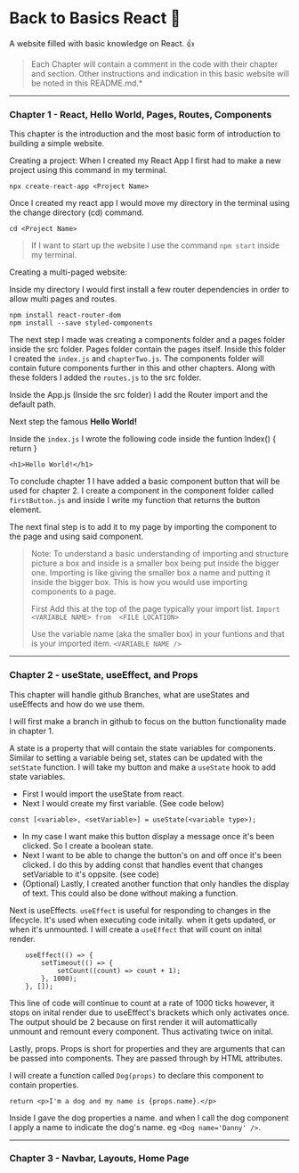 # Back to Basics React :book:
 
A website filled with basic knowledge on React. :+1:

> Each Chapter will contain a comment in the code with their chapter and section. Other instructions and indication in this basic website will be noted in this README.md.*

---
### Chapter 1 - React, Hello World, Pages, Routes, Components

This chapter is the introduction and the most basic form of introduction to building a simple website.

Creating a project:
When I created my React App I first had to make a new project using this command in my terminal.

```
npx create-react-app <Project Name>
```

Once I created my react app I would move my directory in the terminal using the change directory (cd) command.
```
cd <Project Name>
```

> If I want to start up the website I use the command `npm start` inside my terminal.

Creating a multi-paged website:

Inside my directory I would first install a few router dependencies in order to allow multi pages and routes.
```
npm install react-router-dom
npm install --save styled-components
```

The next step I made was creating a components folder and a pages folder inside the src folder.
Pages folder contain the pages itself. Inside this folder I created the `index.js` and `chapterTwo.js`.
The components folder will contain future components further in this and other chapters.
Along with these folders I added the `routes.js` to the src folder.

Inside the App.js (Inside the src folder) I add the Router import and the default path. 

Next step the famous **Hello World!**

Inside the `index.js` I wrote the following code inside the funtion Index() { return }
```
<h1>Hello World!</h1>
```

To conclude chapter 1 I have added a basic component button that will be used for chapter 2.
I create a component in the component folder called `firstButton.js` and inside I write my function that
returns the button element. 

The next final step is to add it to my page by importing the component to the page and using said component.
> Note: To understand a basic understanding of importing and structure picture a box and inside is a smaller box being put inside the bigger one. Importing is like giving the smaller box a name and putting it inside the bigger box. This is how you would use importing components to a page.
>
> First Add this at the top of the page typically your import list.
`Import <VARIABLE NAME> from  <FILE LOCATION>`
>
> Use the variable name (aka the smaller box) in your funtions and that is your imported item.
`<VARIABLE NAME />`

---
### Chapter 2 - useState, useEffect, and Props

This chapter will handle github Branches, what are useStates and useEffects and how do we use them.

I will first make a branch in github to focus on the button functionality made in chapter 1.

A state is a property that will contain the state variables for components. Similar to setting a variable being set, states can be updated with the `setState` function.
I will take my button and make a `useState` hook to add state variables.
- First I would import the useState from react.
- Next I would create my first variable. (See code below)
```
const [<variable>, <setVariable>] = useState(<variable type>);
```
- In my case I want make this button display a message once it's been clicked. So I create a boolean state.
- Next I want to be able to change the button's on and off once it's been clicked. I do this by adding const that handles event that changes setVariable to it's oppsite. (see code)
- (Optional) Lastly, I created another function that only handles the display of text. This could also be done without making a function.

Next is useEffects.
`useEffect` is useful for responding to changes in the lifecycle. It's used when executing code initally. when it gets updated, or when it's unmounted.
I will create a `useEffect` that will count on inital render. 
```
    useEffect(() => {
        setTimeout(() => {
            setCount((count) => count + 1);
        }, 1000);
    }, []);

```
This line of code will continue to count at a rate of 1000 ticks however, it stops on inital render due to useEffect's brackets which only activates once.
The output should be 2 because on first render it will automattically unmount and remount every component. Thus activating twice on inital.

Lastly, props.
Props is short for properties and they are arguments that can be passed into components.
They are passed through by HTML attributes.

I will create a function called `Dog(props)` to declare this component to contain properties.
```
return <p>I'm a dog and my name is {props.name}.</p>
```
Inside I gave the dog properties a name. and when I call the dog component I apply a name to indicate the dog's name. eg `<Dog name='Danny' />`.

---
### Chapter 3 - Navbar, Layouts, Home Page
